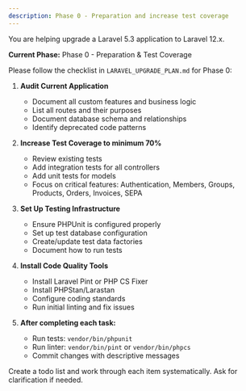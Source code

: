 ```yaml
---
description: Phase 0 - Preparation and increase test coverage
---
```


You are helping upgrade a Laravel 5.3 application to Laravel 12.x.

**Current Phase:** Phase 0 - Preparation & Test Coverage

Please follow the checklist in `LARAVEL_UPGRADE_PLAN.md` for Phase 0:

1. **Audit Current Application**
   - Document all custom features and business logic
   - List all routes and their purposes
   - Document database schema and relationships
   - Identify deprecated code patterns

2. **Increase Test Coverage to minimum 70%**
   - Review existing tests
   - Add integration tests for all controllers
   - Add unit tests for models
   - Focus on critical features: Authentication, Members, Groups, Products, Orders, Invoices, SEPA

3. **Set Up Testing Infrastructure**
   - Ensure PHPUnit is configured properly
   - Set up test database configuration
   - Create/update test data factories
   - Document how to run tests

4. **Install Code Quality Tools**
   - Install Laravel Pint or PHP CS Fixer
   - Install PHPStan/Larastan
   - Configure coding standards
   - Run initial linting and fix issues

5. **After completing each task:**
   - Run tests: `vendor/bin/phpunit`
   - Run linter: `vendor/bin/pint` or `vendor/bin/phpcs`
   - Commit changes with descriptive messages

Create a todo list and work through each item systematically. Ask for clarification if needed.
